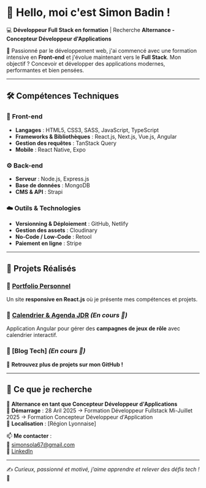 # 👋 Hello, moi c'est Simon Badin !  

💻 **Développeur Full Stack en formation** | Recherche **Alternance - Concepteur Développeur d'Applications**  

🚀 Passionné par le développement web, j'ai commencé avec une formation intensive en **Front-end** et j'évolue maintenant vers le **Full Stack**. Mon objectif ? Concevoir et développer des applications modernes, performantes et bien pensées.  

---

## 🛠️ Compétences Techniques  

### 🎨 **Front-end**  
- **Langages** : HTML5, CSS3, SASS, JavaScript, TypeScript  
- **Frameworks & Bibliothèques** : React.js, Next.js, Vue.js, Angular  
- **Gestion des requêtes** : TanStack Query  
- **Mobile** : React Native, Expo  

### ⚙️ **Back-end**  
- **Serveur** : Node.js, Express.js  
- **Base de données** : MongoDB  
- **CMS & API** : Strapi  

### ☁️ **Outils & Technologies**  
- **Versionning & Déploiement** : GitHub, Netlify  
- **Gestion des assets** : Cloudinary  
- **No-Code / Low-Code** : Retool  
- **Paiement en ligne** : Stripe  

---

## 📌 Projets Réalisés  

### 🎨 [Portfolio Personnel]([https://github.com/ton-repo](https://github.com/Simon69500/Portfolio-Simon))  
Un site **responsive en React.js** où je présente mes compétences et projets.  

### 📅 [Calendrier & Agenda JDR]([https://github.com/ton-repo](https://github.com/Simon69500/Calendrier-Agenda-JDR)) *(En cours 🚧)*  
Application Angular pour gérer des **campagnes de jeux de rôle** avec calendrier interactif.  

### 📰 [Blog Tech] *(En cours 🚧)*  
 

📍 **Retrouvez plus de projets sur mon GitHub !**  

---

## 🎯 Ce que je recherche  

🔎 **Alternance en tant que Concepteur Développeur d'Applications**  
📅 **Démarrage** : 28 Aril 2025 -> Formation Développeur Fullstack
                   Mi-Juillet 2025 -> Formation Concepteur Développeur d'Application   
📍 **Localisation** : [Région Lyonnaise]  

📫 **Me contacter** :  
📧 [simonsola67@gmail.com](mailto:simonsola67@gmail.com)  
🔗 [LinkedIn](https://www.linkedin.com/in/simon-badin-939594279/)  

---

✍️ *Curieux, passionné et motivé, j’aime apprendre et relever des défis tech !* 🚀  
